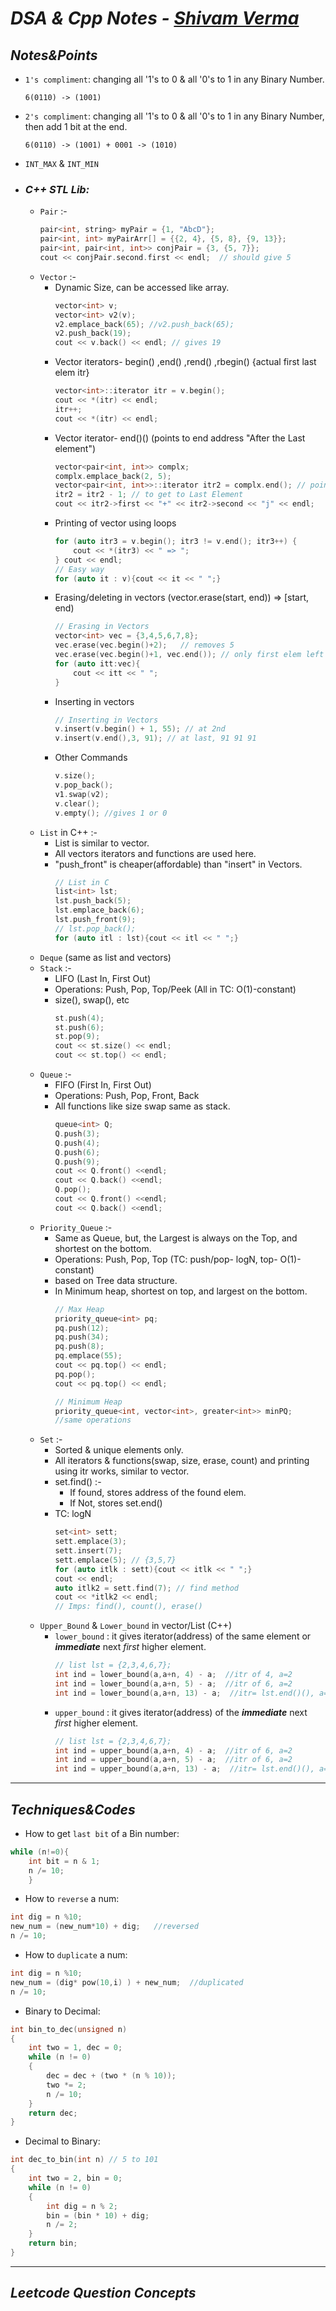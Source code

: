 # *DSA & Cpp Notes - [Shivam Verma](https://github.com/shivamm-verma/Learn-cpp)*

## *Notes&Points*
- `1's compliment`: changing all '1's to 0 & all '0's to 1 in any Binary Number.
    ```
    6(0110) -> (1001)
    ```

- `2's compliment`: changing all '1's to 0 & all '0's to 1 in any Binary Number, then add 1 bit at the end.
    ```
    6(0110) -> (1001) + 0001 -> (1010)
    ```

- `INT_MAX` & `INT_MIN`

- ### _C++ STL Lib:_
  - `Pair` :-
    ```cpp
    pair<int, string> myPair = {1, "AbcD"};
    pair<int, int> myPairArr[] = {{2, 4}, {5, 8}, {9, 13}};
    pair<int, pair<int, int>> conjPair = {3, {5, 7}};
    cout << conjPair.second.first << endl;  // should give 5
    ```
   - `Vector` :-
     - Dynamic Size, can be accessed like array.
        ```cpp
        vector<int> v;
        vector<int> v2(v);
        v2.emplace_back(65); //v2.push_back(65);
        v2.push_back(19);
        cout << v.back() << endl; // gives 19
        ```
     - Vector iterators- begin() ,end() ,rend() ,rbegin() {actual first last elem itr}
        ```cpp
        vector<int>::iterator itr = v.begin();
        cout << *(itr) << endl;
        itr++;
        cout << *(itr) << endl;
        ```
     - Vector iterator- end()() (points to end address "After the Last element") 
        ```cpp
        vector<pair<int, int>> complx;
        complx.emplace_back(2, 5);
        vector<pair<int, int>>::iterator itr2 = complx.end(); // points to end address AFTER THE LAST ELEMENT
        itr2 = itr2 - 1; // to get to Last Element
        cout << itr2->first << "+" << itr2->second << "j" << endl;
        ```
     - Printing of vector using loops
        ```cpp
        for (auto itr3 = v.begin(); itr3 != v.end(); itr3++) {
            cout << *(itr3) << " => ";
        } cout << endl;
        // Easy way
        for (auto it : v){cout << it << " ";}
        ```
     - Erasing/deleting in vectors (vector.erase(start, end)) => [start, end)
        ```cpp
        // Erasing in Vectors
        vector<int> vec = {3,4,5,6,7,8};
        vec.erase(vec.begin()+2);   // removes 5
        vec.erase(vec.begin()+1, vec.end()); // only first elem left
        for (auto itt:vec){
            cout << itt << " ";
        }
        ```
     - Inserting in vectors 
        ```cpp
        // Inserting in Vectors
        v.insert(v.begin() + 1, 55); // at 2nd
        v.insert(v.end(),3, 91); // at last, 91 91 91
        ```
     - Other Commands
        ```cpp
        v.size();
        v.pop_back();
        v1.swap(v2);
        v.clear();
        v.empty(); //gives 1 or 0
        ```
    - `List` in C++ :-
      - List is similar to vector.
      - All vectors iterators and functions are used here.
      - "push_front" is cheaper(affordable) than "insert" in Vectors.
        ```cpp
        // List in C
        list<int> lst;
        lst.push_back(5);
        lst.emplace_back(6);
        lst.push_front(9);
        // lst.pop_back();
        for (auto itl : lst){cout << itl << " ";}
        ```
    - `Deque` (same as list and vectors)
    - `Stack` :-
      - LIFO (Last In, First Out)
      - Operations: Push, Pop, Top/Peek (All in TC: O(1)-constant)
      - size(), swap(), etc
        ```cpp
        st.push(4);
        st.push(6);
        st.pop(9);
        cout << st.size() << endl;
        cout << st.top() << endl;
        ```
    - `Queue` :-
      - FIFO (First In, First Out)
      - Operations: Push, Pop, Front, Back
      - All functions like size swap same as stack.
        ```cpp
        queue<int> Q;
        Q.push(3);
        Q.push(4);
        Q.push(6);
        Q.push(9);
        cout << Q.front() <<endl;
        cout << Q.back() <<endl;
        Q.pop();
        cout << Q.front() <<endl;
        cout << Q.back() <<endl;
        ```
    - `Priority_Queue` :-
      - Same as Queue, but, the Largest is always on the Top, and shortest on the bottom.
      - Operations: Push, Pop, Top (TC: push/pop- logN, top- O(1)-constant)
      - based on Tree data structure.
      - In Minimum heap, shortest on top, and largest on the bottom. 
        ```cpp
        // Max Heap
        priority_queue<int> pq;
        pq.push(12);
        pq.push(34);
        pq.push(8);
        pq.emplace(55);
        cout << pq.top() << endl;
        pq.pop();
        cout << pq.top() << endl;

        // Minimum Heap
        priority_queue<int, vector<int>, greater<int>> minPQ;
        //same operations
        ```
    - `Set` :-
      - Sorted & unique elements only.
      - All iterators & functions(swap, size, erase, count) and printing using itr works, similar to vector.
      - set.find() :-
        - If found, stores address of the found elem.
        - If Not, stores set.end()
      - TC: logN
        ```cpp
        set<int> sett;
        sett.emplace(3);
        sett.insert(7);
        sett.emplace(5); // {3,5,7}
        for (auto itlk : sett){cout << itlk << " ";}
        cout << endl;
        auto itlk2 = sett.find(7); // find method
        cout << *itlk2 << endl;
        // Imps: find(), count(), erase()
        ```
    - `Upper_Bound` & `Lower_bound` in vector/List (C++)
      - `lower_bound` : it gives iterator(address) of the same element or ***immediate*** next *first* higher element.
        ```cpp
        // list lst = {2,3,4,6,7};
        int ind = lower_bound(a,a+n, 4) - a;  //itr of 4, a=2
        int ind = lower_bound(a,a+n, 5) - a;  //itr of 6, a=2
        int ind = lower_bound(a,a+n, 13) - a;  //itr= lst.end()(), a=2
        ```
      - `upper_bound` : it gives iterator(address) of the ***immediate*** next *first* higher element.
        ```cpp
        // list lst = {2,3,4,6,7};
        int ind = upper_bound(a,a+n, 4) - a;  //itr of 6, a=2
        int ind = upper_bound(a,a+n, 5) - a;  //itr of 6, a=2
        int ind = upper_bound(a,a+n, 13) - a;  //itr= lst.end()(), a=2
        ```






<!-- Begin New Notes here! Start writing... -->
<!-- New Notes... -->

---

## *Techniques&Codes*
- How to get `last bit` of a Bin number:
```cpp
while (n!=0){
    int bit = n & 1;
    n /= 10; 
    }
```

- How to `reverse` a num:
```cpp
int dig = n %10;
new_num = (new_num*10) + dig;   //reversed
n /= 10;
```

- How to `duplicate` a num:
```cpp
int dig = n %10;
new_num = (dig* pow(10,i) ) + new_num;  //duplicated
n /= 10;
```

- Binary to Decimal:
```cpp
int bin_to_dec(unsigned n)
{
    int two = 1, dec = 0;
    while (n != 0)
    {
        dec = dec + (two * (n % 10));
        two *= 2;
        n /= 10;
    }
    return dec;
}
```

- Decimal to Binary:
```cpp
int dec_to_bin(int n) // 5 to 101
{
    int two = 2, bin = 0;
    while (n != 0)
    {
        int dig = n % 2;
        bin = (bin * 10) + dig;
        n /= 2;
    }
    return bin;
}
```
---

## *Leetcode Question Concepts*